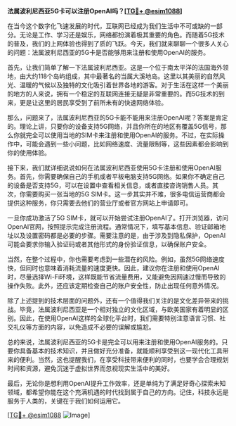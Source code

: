 **法属波利尼西亚5G卡可以注册OpenAI吗？[[TG💪+ @esim1088](https://t.me/s/esim1088)]**

在当今这个数字化飞速发展的时代，互联网已经成为我们生活中不可或缺的一部分。无论是工作、学习还是娱乐，网络都扮演着极其重要的角色。而随着5G技术的普及，我们的上网体验也得到了质的飞跃。今天，我们就来聊聊一个很多人关心的问题：法属波利尼西亚的5G卡是否能够用来注册和使用OpenAI的服务。

首先，让我们简单了解一下法属波利尼西亚。这是一个位于南太平洋的法国海外领地，由大约118个岛屿组成，其中最著名的当属大溪地岛。这里以其美丽的自然风光、温暖的气候以及独特的文化吸引着世界各地的游客。对于生活在这样一个美丽的地方的人来说，拥有一个稳定的互联网连接无疑是非常重要的。而5G技术的到来，更是让这里的居民享受到了前所未有的快速网络体验。

那么，问题来了，法属波利尼西亚的5G卡能不能用来注册OpenAI呢？答案是肯定的。理论上讲，只要你的设备支持5G网络，并且你所在的地区有覆盖5G信号，那么你就完全可以使用当地的SIM卡来注册和使用OpenAI的服务。不过，在实际操作中，可能会遇到一些小问题，比如网络速度、流量限制等，这些因素都会影响到你的使用体验。

接下来，我们就详细说说如何在法属波利尼西亚使用5G卡注册和使用OpenAI服务。首先，你需要确保自己的手机或者平板电脑支持5G网络。如果你不确定自己的设备是否支持5G，可以在设置中查看相关信息，或者直接咨询销售人员。其次，你需要购买一张当地的5G SIM卡。这一步其实并不难，很多电信运营商都会提供这种服务，你只需要去他们的营业厅或者官方网站上申请即可。

一旦你成功激活了5G SIM卡，就可以开始尝试注册OpenAI了。打开浏览器，访问OpenAI官网，按照提示完成注册流程。通常情况下，填写基本信息、验证邮箱地址以及设置密码都是必要的步骤。需要注意的是，由于涉及到隐私保护，OpenAI可能会要求你输入验证码或者其他形式的身份验证信息，以确保账户安全。

当然，在整个过程中，你也需要考虑到一些潜在的风险。例如，虽然5G网络速度快，但同时也意味着消耗流量的速度更快。因此，建议你在注册和使用OpenAI时，尽量选择Wi-Fi环境，这样既能节省流量费用，又能避免因网速过慢而导致的操作失败。此外，还应该定期检查自己的账户安全性，防止出现任何意外情况。

除了上述提到的技术层面的问题外，还有一个值得我们关注的是文化差异带来的挑战。毕竟，法属波利尼西亚是一个相对独立的文化区域，与欧美国家有着明显的区别。因此，在使用OpenAI这样的全球化平台时，我们需要特别注意语言习惯、社交礼仪等方面的内容，以免造成不必要的误解或尴尬。

总的来说，法属波利尼西亚的5G卡是完全可以用来注册和使用OpenAI服务的。只要你具备基本的技术知识，并且做好充分准备，就能顺利享受到这一现代化工具带来的便利。当然，这也提醒我们，在享受科技带来便利的同时，也要学会合理规划时间和资源，避免沉迷于虚拟世界而忽视现实生活中的美好。

最后，无论你是想利用OpenAI提升工作效率，还是单纯为了满足好奇心探索未知领域，都希望你能在这个充满机遇的时代找到属于自己的方向。记住，科技永远是服务于人类的，关键在于我们如何运用它。

[[TG💪+ @esim1088](https://t.me/s/esim1088) ![Image](https://i.postimg.cc/4NQfJmqS/Snipaste-2025-05-13-00-14-12.png)]